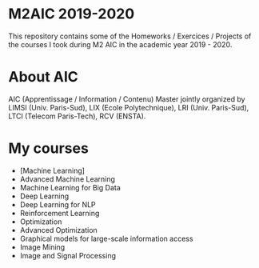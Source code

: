 # M2AIC 2019-2020
This repository contains some of the Homeworks / Exercices / Projects of the courses I took during M2 AIC in the academic year 2019 - 2020.

# About AIC
AIC (Apprentissage / Information / Contenu) Master jointly organized by LIMSI (Univ. Paris-Sud), LIX (Ecole Polytechnique), LRI (Univ. Paris-Sud), LTCI (Telecom Paris-Tech), RCV (ENSTA).

# My courses
* [Machine Learning]
* Advanced Machine Learning
* Machine Learning for Big Data
* Deep Learning
* Deep Learning for NLP
* Reinforcement Learning
* Optimization
* Advanced Optimization
* Graphical models for large-scale information access
* Image Mining
* Image and Signal Processing




